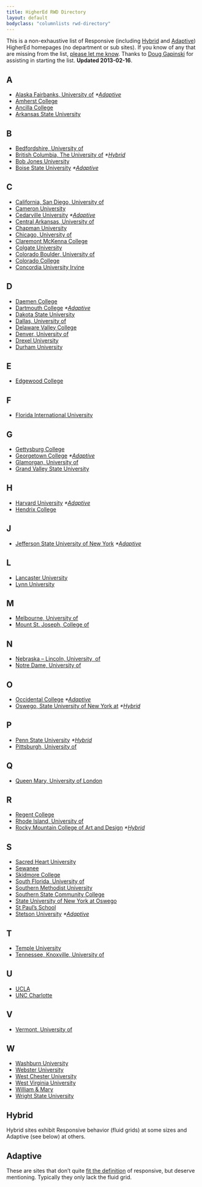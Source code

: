 ```yaml
---
title: HigherEd RWD Directory
layout: default
bodyclass: "columnlists rwd-directory"
---
```

This is a non-exhaustive list of Responsive (including [Hybrid](#hybrid) and [Adaptive](#adaptive)) HigherEd homepages (no department or sub sites). If you know of any that are missing from the list, [please let me know](/contact/). Thanks to [Doug Gapinski](http://twitter.com/thedougco) for assisting in starting the list. **Updated 2013-02-16**.

## A

* [Alaska Fairbanks, University of](http://www.uaf.edu/) _*[Adaptive](#adaptive)_
* [Amherst College](http://amherst.edu/)
* [Ancilla College](http://www.ancilla.edu/)
* [Arkansas State University](http://www.astate.edu/)

## B

* [Bedfordshire, University of](http://www.beds.ac.uk/)
* [British Columbia, The University of](http://www.ubc.ca) _*[Hybrid](#hybrid)_
* [Bob Jones University](http://bju.edu)
* [Boise State University](http://www.boisestate.edu/) _*[Adaptive](#adaptive)_

## C

* [California, San Diego, University of](http://www.ucsd.edu/)
* [Cameron University](http://www.cameron.edu/)
* [Cedarville University](http://www.cedarville.edu/) _*[Adaptive](#adaptive)_
* [Central Arkansas, University of](http://uca.edu)
* [Chapman University](http://www.chapman.edu/)
* [Chicago, University of](http://uchicago.edu)
* [Claremont McKenna College](http://www.claremontmckenna.edu/)
* [Colgate University](http://www.colgate.edu)
* [Colorado Boulder, University of](http://colorado.edu)
* [Colorado College](http://coloradocollege.edu)
* [Concordia University Irvine](http://www.cui.edu/)

## D

* [Daemen College](http://daemen.edu)
* [Dartmouth College](http://www.dartmouth.edu/) _*[Adaptive](#adaptive)_
* [Dakota State University](http://www.dsu.edu/)
* [Dallas, University of](http://udallas.edu)
* [Delaware Valley College](http://www.delval.edu/)
* [Denver, University of](http://du.edu)
* [Drexel University](http://www.drexel.edu/)
* [Durham University](http://www.dur.ac.uk)

## E

* [Edgewood College](http://edgewood.edu)

## F

* [Florida International University](http://fiu.edu)

## G

* [Gettysburg College](http://www.gettysburg.edu/)
* [Georgetown College](http://www.georgetowncollege.edu/) _*[Adaptive](#adaptive)_
* [Glamorgan, University of](http://www.glam.ac.uk/)
* [Grand Valley State University](http://gvsu.edu)

## H

* [Harvard University](http://www.harvard.edu/) _*[Adaptive](#adaptive)_
* [Hendrix College](http://www.hendrix.edu)

## J

* [Jefferson State University of New York](http://www.sunyjefferson.edu/) _*[Adaptive](#adaptive)_

## L

* [Lancaster University](http://www.lancs.ac.uk/)
* [Lynn University](http://www.lynn.edu/)

## M

* [Melbourne, University of](http://www.unimelb.edu.au/)
* [Mount St. Joseph, College of](http://msj.edu)

## N

* [Nebraska – Lincoln, University  of](http://unl.edu)
* [Notre Dame, University of](http://nd.edu/)

## O

* [Occidental College](http://www.oxy.edu/) _*[Adaptive](#adaptive)_
* [Oswego, State University of New York at](http://oswego.edu/) _*[Hybrid](#hybrid)_

## P

* [Penn State University](http://www.psu.edu) _*[Hybrid](#hybrid)_
* [Pittsburgh, University of](http://pitt.edu/)

## Q

* [Queen Mary, University of London](http://www.qmul.ac.uk)

## R

* [Regent College](http://www.regent-college.edu/)
* [Rhode Island, University of](http://uri.edu)
* [Rocky Mountain College of Art and Design](http://www.rmcad.edu/) _*[Hybrid](#hybrid)_

## S

* [Sacred Heart University](http://www.sacredheart.edu/)
* [Sewanee](http://www.sewanee.edu/)
* [Skidmore College](http://skidmore.edu)
* [South Florida, University of](http://www.usf.edu/)
* [Southern Methodist University ](http://smu.edu)
* [Southern State Community College](http://sscc.edu/)
* [State University of New York at Oswego](http://oswego.edu/)
* [St Paul’s School](http://www.stpaulsschool.org.uk/)
* [Stetson University](http://www.stetson.edu/) _*[Adaptive](#adaptive)_

## T

* [Temple University](http://www.temple.edu/)
* [Tennessee, Knoxville, University of](http://www.utk.edu/)

## U

* [UCLA](http://ucla.edu/)
* [UNC Charlotte](http://uncc.edu)

## V

* [Vermont, University of](http://www.uvm.edu/)

## W

* [Washburn University](http://washburn.edu/)
* [Webster University](http://webster.edu)
* [West Chester University](http://wcupa.edu/)
* [West Virginia University](http://wvu.edu)
* [William & Mary](http://www.wm.edu/)
* [Wright State University](http://www.wright.edu/)

<h2 id="hybrid">Hybrid</h2>

Hybrid sites exhibit Responsive behavior (fluid grids) at some sizes and Adaptive (see below) at others.

<h2 id="adaptive">Adaptive</h2>

These are sites that don’t quite [fit the definition](http://en.wikipedia.org/wiki/Responsive_web_design) of responsive, but deserve mentioning. Typically they only lack the fluid grid.
